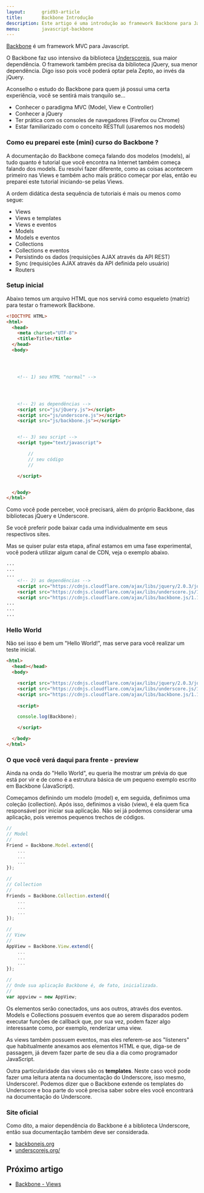 ```yaml
---
layout:      grid93-article
title:       Backbone Introdução
description: Este artigo é uma introdução ao framework Backbone para JavaScript, acompanha um Hello World.
menu:        javascript-backbone
---
```


[Backbone](http://backbonejs.org/ "link-externo") é um framework MVC para Javascript.

O Backbone faz uso intensivo da biblioteca [Underscorejs](http://underscorejs.org/ "link-externo"), sua maior dependência.
O framework também precisa da biblioteca jQuery, sua menor dependência. Digo isso pois você poderá optar pela Zepto, ao invés da 
jQuery.

Aconselho o estudo do Backbone para quem já possui uma certa experiência, você se sentirá mais tranquilo se...

- Conhecer o paradigma MVC (Model, View e Controller)
- Conhecer a jQuery
- Ter prática com os consoles de navegadores (Firefox ou Chrome)
- Estar familiarizado com o conceito RESTfull (usaremos nos models)


### Como eu preparei este (mini) curso do Backbone ?

A documentação do Backbone começa falando dos modelos (models), aí tudo quanto é tutorial que você encontra na Internet
também começa falando dos models. Eu resolvi fazer diferente, como as coisas acontecem primeiro nas Views e também acho 
mais prático começar por elas, então eu preparei este tutorial iniciando-se pelas Views.

A ordem didática desta sequência de tutoriais é mais ou menos como segue:

- Views
- Views e templates
- Views e eventos
- Models
- Models e eventos
- Collections
- Collections e eventos
- Persistindo os dados (requisições AJAX através da API REST)
- Sync (requisições AJAX através da API definida pelo usuário)
- Routers


### Setup inicial

Abaixo temos um arquivo HTML que nos servirá como esqueleto (matriz) para testar o framework Backbone.

```html
<!DOCTYPE HTML>
<html>
  <head>
    <meta charset="UTF-8">
    <title>Title</title>
  </head>
  <body>




    <!-- 1) seu HTML "normal" --> 




    <!-- 2) as dependências --> 
    <script src="js/jQuery.js"></script>
    <script src="js/underscore.js"></script>
    <script src="js/backbone.js"></script>


    <!-- 3) seu script --> 
    <script type="text/javascript">

        //
        // seu código
        //

    </script>


  </body>
</html>
```

Como você pode perceber, você precisará, além do próprio Backbone, das bibliotecas jQuery e Underscore.

Se você preferir pode baixar cada uma individualmente em seus respectivos sites.

Mas se quiser pular esta etapa, afinal estamos em uma fase experimental, você poderá utilizar algum canal de CDN, veja
o exemplo abaixo.

```html
...
...
...
    <!-- 2) as dependências --> 
    <script src="https://cdnjs.cloudflare.com/ajax/libs/jquery/2.0.3/jquery.js"></script>
    <script src="https://cdnjs.cloudflare.com/ajax/libs/underscore.js/1.5.2/underscore-min.js"></script>
    <script src="https://cdnjs.cloudflare.com/ajax/libs/backbone.js/1.1.0/backbone-min.js"></script>
...
...
...
```


### Hello World

Não sei isso é bem um "Hello World!", mas serve para você realizar um teste inicial.

```html
<html>
  <head></head>
  <body>

    <script src="https://cdnjs.cloudflare.com/ajax/libs/jquery/2.0.3/jquery.js"></script>
    <script src="https://cdnjs.cloudflare.com/ajax/libs/underscore.js/1.5.2/underscore-min.js"></script>
    <script src="https://cdnjs.cloudflare.com/ajax/libs/backbone.js/1.1.0/backbone-min.js"></script>
    
    <script>

    console.log(Backbone);

    </script>

  </body>
</html>
```



### O que você verá daqui para frente - preview

Ainda na onda do "Hello World", eu queria lhe mostrar um prévia do que está por vir e de como é a estrutura básica de 
um pequeno exemplo escrito em Backbone (JavaScript).

Começamos definindo um modelo (model) e, em seguida, definimos uma coleção (collection). Após isso, definimos a visão 
(view), é ela quem fica responsável por iniciar sua aplicação. Não sei já podemos considerar uma aplicação, pois veremos
pequenos trechos de códigos.

```javascript
//
// Model
//
Friend = Backbone.Model.extend({
    ...
    ...
    ...
});

//
// Collection
//
Friends = Backbone.Collection.extend({
    ...
    ...
    ...
});

//
// View
//
AppView = Backbone.View.extend({
    ...
    ...
    ...
});

//
// Onde sua aplicação Backbone é, de fato, inicializada.
//
var appview = new AppView;
```

Os elementos serão conectados, uns aos outros, através dos eventos. Models e Collections possuem eventos que ao serem
disparados podem executar funções de callback que, por sua vez, podem fazer algo interessante como, por exemplo, 
renderizar uma view.

As views também possuem eventos, mas eles referem-se aos "listeners" que habitualmente anexamos aos elementos HTML e
que, diga-se de passagem, já devem fazer parte de seu dia a dia como programador JavaScript.

Outra particularidade das views são os __templates__. Neste caso você pode fazer uma leitura atenta na documentação do
Underscore, isso mesmo, Underscore!. Podemos dizer que o Backbone extende os templates do Underscore e boa parte do
você precisa saber sobre eles você encontrará na documentação do Underscore.


### Site oficial

Como dito, a maior dependência do Backbone é a biblioteca Underscore, então sua documentação também deve ser considerada.

- [backbonejs.org](http://backbonejs.org/ "link-externo")
- [underscorejs.org/](http://underscorejs.org/ "link-externo")



Próximo artigo
---

- [Backbone - Views](/javascript/backbone-views/)